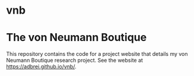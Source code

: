 # vnb
# The von Neumann Boutique

This repository contains the code for a project website that details my von Neumann Boutique research project. See the website at https://adbrei.github.io/vnb/.
